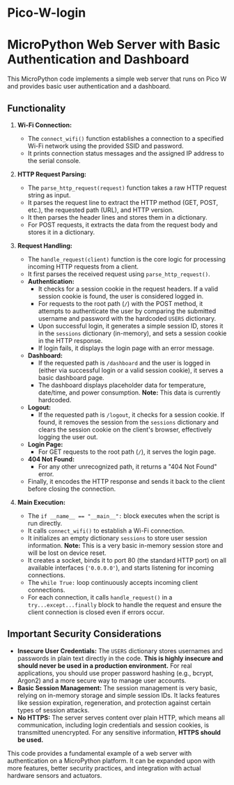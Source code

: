 # Pico-W-login
# MicroPython Web Server with Basic Authentication and Dashboard

This MicroPython code implements a simple web server that runs on Pico W and provides basic user authentication and a dashboard.

## Functionality

1.  **Wi-Fi Connection:**
    * The `connect_wifi()` function establishes a connection to a specified Wi-Fi network using the provided SSID and password.
    * It prints connection status messages and the assigned IP address to the serial console.

2.  **HTTP Request Parsing:**
    * The `parse_http_request(request)` function takes a raw HTTP request string as input.
    * It parses the request line to extract the HTTP method (GET, POST, etc.), the requested path (URL), and HTTP version.
    * It then parses the header lines and stores them in a dictionary.
    * For POST requests, it extracts the data from the request body and stores it in a dictionary.

3.  **Request Handling:**
    * The `handle_request(client)` function is the core logic for processing incoming HTTP requests from a client.
    * It first parses the received request using `parse_http_request()`.
    * **Authentication:**
        * It checks for a session cookie in the request headers. If a valid session cookie is found, the user is considered logged in.
        * For requests to the root path (`/`) with the POST method, it attempts to authenticate the user by comparing the submitted username and password with the hardcoded `USERS` dictionary.
        * Upon successful login, it generates a simple session ID, stores it in the `sessions` dictionary (in-memory), and sets a session cookie in the HTTP response.
        * If login fails, it displays the login page with an error message.
    * **Dashboard:**
        * If the requested path is `/dashboard` and the user is logged in (either via successful login or a valid session cookie), it serves a basic dashboard page.
        * The dashboard displays placeholder data for temperature, date/time, and power consumption. **Note:** This data is currently hardcoded.
    * **Logout:**
        * If the requested path is `/logout`, it checks for a session cookie. If found, it removes the session from the `sessions` dictionary and clears the session cookie on the client's browser, effectively logging the user out.
    * **Login Page:**
        * For GET requests to the root path (`/`), it serves the login page.
    * **404 Not Found:**
        * For any other unrecognized path, it returns a "404 Not Found" error.
    * Finally, it encodes the HTTP response and sends it back to the client before closing the connection.

4.  **Main Execution:**
    * The `if __name__ == "__main__":` block executes when the script is run directly.
    * It calls `connect_wifi()` to establish a Wi-Fi connection.
    * It initializes an empty dictionary `sessions` to store user session information. **Note:** This is a very basic in-memory session store and will be lost on device reset.
    * It creates a socket, binds it to port 80 (the standard HTTP port) on all available interfaces (`'0.0.0.0'`), and starts listening for incoming connections.
    * The `while True:` loop continuously accepts incoming client connections.
    * For each connection, it calls `handle_request()` in a `try...except...finally` block to handle the request and ensure the client connection is closed even if errors occur.

## Important Security Considerations

* **Insecure User Credentials:** The `USERS` dictionary stores usernames and passwords in plain text directly in the code. **This is highly insecure and should never be used in a production environment.** For real applications, you should use proper password hashing (e.g., bcrypt, Argon2) and a more secure way to manage user accounts.
* **Basic Session Management:** The session management is very basic, relying on in-memory storage and simple session IDs. It lacks features like session expiration, regeneration, and protection against certain types of session attacks.
* **No HTTPS:** The server serves content over plain HTTP, which means all communication, including login credentials and session cookies, is transmitted unencrypted. For any sensitive information, **HTTPS should be used.**

This code provides a fundamental example of a web server with authentication on a MicroPython platform. It can be expanded upon with more features, better security practices, and integration with actual hardware sensors and actuators.
